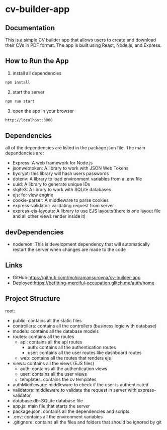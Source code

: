 # cv-builder-app

## Documentation
 This is a simple CV builder app that allows users to create and download their CVs in PDF format. The app is built using React, Node.js, and Express.

 ## How to Run the App

1. install all dependencies
```bash
npm install
```
2. start the server
```bash
npm run start
```
3. open the app in your browser
```bash
http://localhost:3000
```

## Dependencies

all of the dependencies are listed in the package.json file. The main dependencies are:
- Express: A web framework for Node.js
- jsonwebtoken: A library to work with JSON Web Tokens
- bycrypt: this library will hash users passwords
- dotenv: A library to load environment variables from a .env file
- uuid: A library to generate unique IDs
- slqite3: A library to work with SQLite databases
- ejs: for view engine
- cookie-parser: A middleware to parse cookies
- express-validator:  validating request from server
- express-ejs-layouts: A library to use EJS layouts(there is one layout file and all other views render inside it)
## devDependencies
- nodemon: This is development dependency that will automatically restart the server when changes are made to the code

## Links
- GitHub:https://github.com/mohiramansurovna/cv-builder-app
- Deployed:https://befitting-merciful-occupation.glitch.me/auth/home

## Project Structure

root:
- public: contains all the static files
- controllers: contains all the controllers (business logic with database)
- models: contains all the database models
- routes: contains all the routes
  - api: contains all the api routes
    - auth: contains all the authentication routes
    - user: contains all the user routes like dashboard routes
  - web: contains all the routes that renders ejs
- views: contains all the views (EJS files)
    - auth: contains all the authentication views
    - user: contains all the user views
    - templates: contains the cv templates
- authMiddleware: middleware to check if the user is authenticated
- validators: middleware to validate the request in server with express-validator
- database.db: SQLite database file
- app.js: main file that starts the server
- package.json: contains all the dependencies and scripts
- .env: contains all the environment variables
- .gitignore: contains all the files and folders that should be ignored by git

